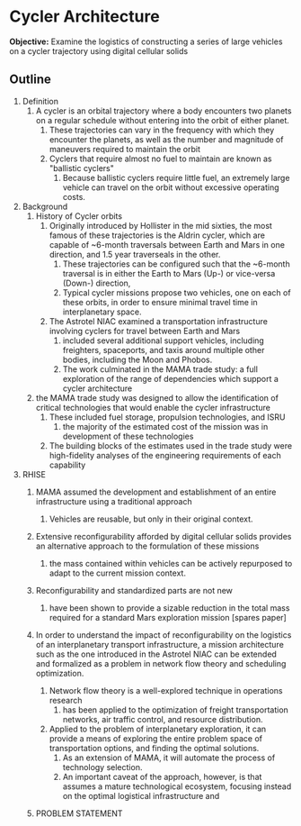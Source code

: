 # Cycler Architecture

**Objective:** Examine the logistics of constructing a series of large vehicles on a cycler trajectory using digital cellular solids

## Outline

1. Definition
   1. A cycler is an orbital trajectory where a body encounters two planets on a regular schedule without entering into the orbit of either planet. 
      1. These trajectories can vary in the frequency with which they encounter the planets, as well as the number and magnitude of maneuvers required to maintain the orbit
      2. Cyclers that require almost no fuel to maintain are known as "ballistic cyclers"
         1. Because ballistic cyclers require little fuel, an extremely large vehicle can travel on the orbit without excessive operating costs.
2. Background
   1. History of Cycler orbits
      1. Originally introduced by Hollister in the mid sixties, the most famous of these trajectories is the Aldrin cycler, which are capable of ~6-month traversals between Earth and Mars in one direction, and 1.5 year traverseals in the other. 
         1. These trajectories can be configured such that the ~6-month traversal is in either the Earth to Mars (Up-) or vice-versa (Down-) direction, 
         2. Typical cycler missions propose two vehicles, one on each of these orbits, in order to ensure minimal travel time in interplanetary space.
      2. The Astrotel NIAC examined a transportation infrastructure involving cyclers for travel between Earth and Mars
         1.  included several additional support vehicles, including freighters, spaceports, and taxis around multiple other bodies, including the Moon and Phobos.
         2.  The work culminated in the MAMA trade study: a full exploration of the range of dependencies which support a cycler architecture
   2. the MAMA trade study was designed to allow the identification of critical technologies that would enable the cycler infrastructure
      1. These included fuel storage, propulsion technologies, and ISRU
         1. the majority of the estimated cost of the mission was in development of these technologies
      2. The building blocks of the estimates used in the trade study were high-fidelity analyses of the engineering requirements of each capability
3. RHISE
   1. MAMA assumed the development and establishment of an entire infrastructure using a traditional approach
      1. Vehicles are reusable, but only in their original context. 

   2. Extensive reconfigurability afforded by digital cellular solids provides an alternative approach to the formulation of these missions
      1. the mass contained within vehicles can be actively repurposed to adapt to the current mission context.

   3. Reconfigurability and standardized parts are not new
      1. have been shown to provide a sizable reduction in the total mass required for a standard Mars exploration mission [spares paper]

   4. In order to understand the impact of reconfigurability on the logistics of an interplanetary transport infrastructure, a mission architecture such as the one introduced in the Astrotel NIAC can be extended and formalized as a problem in network flow theory and scheduling optimization.

      1. Network flow theory is a well-explored technique in operations research
         1. has been applied to the optimization of freight transportation networks, air traffic control, and resource distribution.
      2. Applied to the problem of interplanetary exploration, it can provide a means of exploring the entire problem space of transportation options, and finding the optimal solutions. 
         1. As an extension of MAMA, it will automate the process of technology selection.
         2. An important caveat of the approach, however, is that assumes a mature technological ecosystem, focusing instead on the optimal logistical infrastructure and 

   5. PROBLEM STATEMENT

      ​



